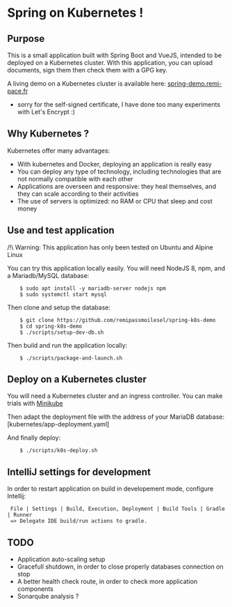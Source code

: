 # Spring on Kubernetes !

## Purpose

This is a small application built with Spring Boot and VueJS, intended to be deployed on a Kubernetes cluster. 
With this application, you can upload documents, sign them then check them with a GPG key. 

A living demo on a Kubernetes cluster is available here: [spring-demo.remi-pace.fr](https://spring-demo.remi-pace.fr) 
 - sorry for the self-signed certificate, I have done too many experiments with Let's Encrypt :)

## Why Kubernetes ?

Kubernetes offer many advantages:

- With kubernetes and Docker, deploying an application is really easy
- You can deploy any type of technology, including technologies that are not normally compatible with each other
- Applications are overseen and responsive: they heal themselves, and they can scale according to their activities
- The use of servers is optimized: no RAM or CPU that sleep and cost money

## Use and test application

/!\ Warning: This application has only been tested on Ubuntu and Alpine Linux

You can try this application locally easily. You will need NodeJS 8, npm, and a Mariadb/MySQL database:

```
    $ sudo apt install -y mariadb-server nodejs npm
    $ sudo systemctl start mysql
```

Then clone and setup the database:

```
    $ git clone https://github.com/remipassmoilesel/spring-k8s-demo
    $ cd spring-k8s-demo
    $ ./scripts/setup-dev-db.sh
```

Then build and run the application locally:

```
    $ ./scripts/package-and-launch.sh
```

## Deploy on a Kubernetes cluster

You will need a Kubernetes cluster and an ingress controller. You can make trials with [Minikube](https://kubernetes.io/docs/tutorials/stateless-application/hello-minikube/)

Then adapt the deployment file with the address of your MariaDB database: [kubernetes/app-deployment.yaml]

And finally deploy:

```
    $ ./scripts/k8s-deploy.sh
```

## IntelliJ settings for development

In order to restart application on build in developement mode, configure Intellij:

     File | Settings | Build, Execution, Deployment | Build Tools | Gradle | Runner
     => Delegate IDE build/run actions to gradle.

## TODO

- Application auto-scaling setup
- Gracefull shutdown, in order to close properly databases connection on stop
- A better health check route, in order to check more application components
- Sonarqube analysis ?
